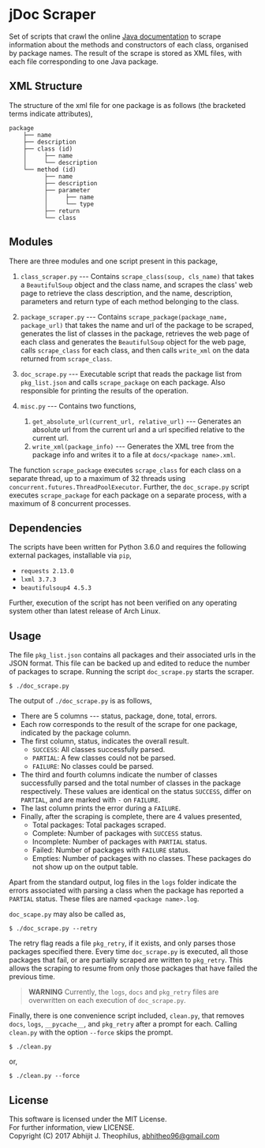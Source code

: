
# jDoc Scraper

Set of scripts that crawl the online [Java documentation](http://docs.oracle.com/javase/7/docs/api/overview-summary.html) to scrape information about the methods and constructors of each class, organised by package names. The result of the scrape is stored as XML files, with each file corresponding to one Java package.

## XML Structure
The structure of the xml file for one package is as follows (the bracketed terms indicate attributes),
```
package
    ├── name
    ├── description
    ├── class (id)
    │     ├── name
    │     └── description
    └── method (id)
          ├── name
          ├── description
          ├── parameter
          │     ├── name
          │     └── type
          ├── return
          └── class
```

## Modules
There are three modules and one script present in this package,

1. `class_scraper.py` --- Contains `scrape_class(soup, cls_name)` that takes a `BeautifulSoup` object and the class name, and scrapes the class' web page to retrieve the class description, and the name, description, parameters and return type of each method belonging to the class.

2. `package_scraper.py` --- Contains `scrape_package(package_name, package_url)` that takes the name and url of the package to be scraped, generates the list of classes in the package, retrieves the web page of each class and generates the `BeautifulSoup` object for the web page, calls `scrape_class` for each class, and then calls `write_xml` on the data returned from `scrape_class`.

3. `doc_scrape.py` --- Executable script that reads the package list from `pkg_list.json` and calls `scrape_package` on each package. Also responsible for printing the results of the operation.

4. `misc.py` --- Contains two functions,
    1. `get_absolute_url(current_url, relative_url)` --- Generates an absolute url from the current url and a url specified relative to the current url.
    2. `write_xml(package_info)` --- Generates the XML tree from the package info and writes it to a file at `docs/<package name>.xml`.

The function `scrape_package` executes `scrape_class` for each class on a separate thread, up to a maximum of 32 threads using `concurrent.futures.ThreadPoolExecutor`. Further, the `doc_scrape.py` script executes `scrape_package` for each package on a separate process, with a maximum of 8 concurrent processes.

## Dependencies

The scripts have been written for Python 3.6.0 and requires the following external packages, installable via `pip`,
- `requests 2.13.0`
- `lxml 3.7.3`
- `beautifulsoup4 4.5.3`

Further, execution of the script has not been verified on any operating system other than latest release of Arch Linux.

## Usage

The file `pkg_list.json` contains all packages and their associated urls in the JSON format. This file can be backed up and edited to reduce the number of packages to scrape. Running the script `doc_scrape.py` starts the scraper.
```
$ ./doc_scrape.py
```
The output of `./doc_scrape.py` is as follows,
- There are 5 columns --- status, package, done, total, errors.
- Each row corresponds to the result of the scrape for one package, indicated by the package column.
- The first column, status, indicates the overall result.
    - `SUCCESS`: All classes successfully parsed.
    - `PARTIAL`: A few classes could not be parsed.
    - `FAILURE`: No classes could be parsed.
- The third and fourth columns indicate the number of classes successfully parsed and the total number of classes in the package respectively. These values are identical on the status `SUCCESS`, differ on `PARTIAL`, and are marked with `-` on `FAILURE`.
- The last column prints the error during a `FAILURE`.
- Finally, after the scraping is complete, there are 4 values presented,
    - Total packages: Total packages scraped.
    - Complete: Number of packages with `SUCCESS` status.
    - Incomplete: Number of packages with `PARTIAL` status.
    - Failed: Number of packages with `FAILURE` status.
    - Empties: Number of packages with no classes. These packages do not show up on the output table.

Apart from the standard output, log files in the `logs` folder indicate the errors associated with parsing a class when the package has reported a `PARTIAL` status. These files are named `<package name>.log`.

`doc_scape.py` may also be called as,
```
$ ./doc_scrape.py --retry
```

The retry flag reads a file `pkg_retry`, if it exists, and only parses those packages specified there. Every time `doc_scrape.py` is executed, all those packages that fail, or are partially scraped are written to `pkg_retry`. This allows the scraping to resume from only those packages that have failed the previous time.

> **WARNING** Currently, the `logs`, `docs` and `pkg_retry` files are overwritten on each execution of `doc_scrape.py`.

Finally, there is one convenience script included, `clean.py`, that removes `docs`, `logs`, `__pycache__`, and `pkg_retry` after a prompt for each. Calling `clean.py` with the option `--force` skips the prompt.
```
$ ./clean.py
```
or,
```
$ ./clean.py --force
```

## License

This software is licensed under the MIT License.  
For further information, view LICENSE.  
Copyright (C) 2017 Abhijit J. Theophilus, abhitheo96@gmail.com
